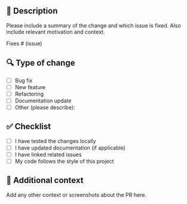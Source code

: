 ## 📌 Description

Please include a summary of the change and which issue is fixed. Also include relevant motivation and context.

Fixes # (issue)

## 🔍 Type of change

- [ ] Bug fix
- [ ] New feature
- [ ] Refactoring
- [ ] Documentation update
- [ ] Other (please describe):

## ✅ Checklist

- [ ] I have tested the changes locally
- [ ] I have updated documentation (if applicable)
- [ ] I have linked related issues
- [ ] My code follows the style of this project

## 💬 Additional context

Add any other context or screenshots about the PR here.

